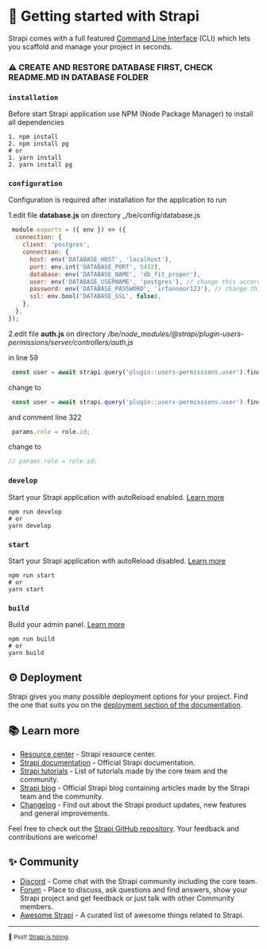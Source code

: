 # 🚀 Getting started with Strapi

Strapi comes with a full featured [Command Line Interface](https://docs.strapi.io/developer-docs/latest/developer-resources/cli/CLI.html) (CLI) which lets you scaffold and manage your project in seconds.

### :warning: **CREATE AND RESTORE DATABASE FIRST, CHECK README.MD IN DATABASE FOLDER**

### `installation`

Before start Strapi application use NPM (Node Package Manager) to install all dependencies


```
1. npm install 
2. npm install pg
# or
1. yarn install 
2. yarn install pg
```

### `configuration`

Configuration is required after installation for the application to run

1.edit file __database.js__ on directory _/be/config/database.js
```javascript
 module.exports = ({ env }) => ({
  connection: {
    client: 'postgres',
    connection: {
      host: env('DATABASE_HOST', 'localhost'), 
      port: env.int('DATABASE_PORT', 5432),
      database: env('DATABASE_NAME', 'db_fit_proper'),
      user: env('DATABASE_USERNAME', 'postgres'), // change this according to the username of the owner of your postgresql database
      password: env('DATABASE_PASSWORD', 'irfannoor123'), // change this according to the password of the owner of your postgresql database
      ssl: env.bool('DATABASE_SSL', false),
    },
  },
});
```
2.edit file __auth.js__ on directory _/be/node_modules/@strapi/plugin-users-permissions/server/controllers/auth.js_

in line 59
```javascript
 const user = await strapi.query('plugin::users-permissions.user').findOne({ where: query });
```
change to
```javascript
 const user = await strapi.query('plugin::users-permissions.user').findOne({ where: query, populate: ["role", "employee"]});
```
and comment line 322
```javascript
 params.role = role.id;
```
change to
```javascript
// params.role = role.id;
```

### `develop`

Start your Strapi application with autoReload enabled. [Learn more](https://docs.strapi.io/developer-docs/latest/developer-resources/cli/CLI.html#strapi-develop)

```
npm run develop
# or
yarn develop
```

### `start`

Start your Strapi application with autoReload disabled. [Learn more](https://docs.strapi.io/developer-docs/latest/developer-resources/cli/CLI.html#strapi-start)

```
npm run start
# or
yarn start
```

### `build`

Build your admin panel. [Learn more](https://docs.strapi.io/developer-docs/latest/developer-resources/cli/CLI.html#strapi-build)

```
npm run build
# or
yarn build
```

## ⚙️ Deployment

Strapi gives you many possible deployment options for your project. Find the one that suits you on the [deployment section of the documentation](https://docs.strapi.io/developer-docs/latest/setup-deployment-guides/deployment.html).

## 📚 Learn more

- [Resource center](https://strapi.io/resource-center) - Strapi resource center.
- [Strapi documentation](https://docs.strapi.io) - Official Strapi documentation.
- [Strapi tutorials](https://strapi.io/tutorials) - List of tutorials made by the core team and the community.
- [Strapi blog](https://docs.strapi.io) - Official Strapi blog containing articles made by the Strapi team and the community.
- [Changelog](https://strapi.io/changelog) - Find out about the Strapi product updates, new features and general improvements.

Feel free to check out the [Strapi GitHub repository](https://github.com/strapi/strapi). Your feedback and contributions are welcome!

## ✨ Community

- [Discord](https://discord.strapi.io) - Come chat with the Strapi community including the core team.
- [Forum](https://forum.strapi.io/) - Place to discuss, ask questions and find answers, show your Strapi project and get feedback or just talk with other Community members.
- [Awesome Strapi](https://github.com/strapi/awesome-strapi) - A curated list of awesome things related to Strapi.

---

<sub>🤫 Psst! [Strapi is hiring](https://strapi.io/careers).</sub>
